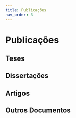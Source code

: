 ```yaml
---
title: Publicações
nav_order: 3
---
```


# Publicações

## Teses

## Dissertações

## Artigos

## Outros Documentos
